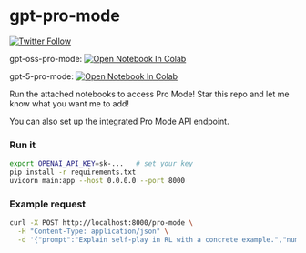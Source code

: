 # gpt-pro-mode

[![Twitter Follow](https://img.shields.io/twitter/follow/mattshumer_?style=social)](https://x.com/mattshumer_)

gpt-oss-pro-mode: [![Open Notebook In Colab](https://colab.research.google.com/assets/colab-badge.svg)](https://colab.research.google.com/drive/1XeYmOHJwACtavCjJM-eOqlPxHgTD2KNP?usp=sharing)

gpt-5-pro-mode: [![Open Notebook In Colab](https://colab.research.google.com/assets/colab-badge.svg)](https://colab.research.google.com/drive/1vD7T-qkfWrx8-bBUsxI09w5su0K6J4Xp?usp=sharing)

Run the attached notebooks to access Pro Mode! Star this repo and let me know what you want me to add!

You can also set up the integrated Pro Mode API endpoint.

### Run it

```bash
export OPENAI_API_KEY=sk-...   # set your key
pip install -r requirements.txt
uvicorn main:app --host 0.0.0.0 --port 8000
```

### Example request

```bash
curl -X POST http://localhost:8000/pro-mode \
  -H "Content-Type: application/json" \
  -d '{"prompt":"Explain self-play in RL with a concrete example.","num_gens":5}'
```
